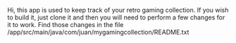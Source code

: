 Hi, this app is used to keep track of your retro gaming collection.
If you wish to build it, just clone it and then you will need to perform a few changes for it to work.
Find those changes in the file /app/src/main/java/com/juan/mygamingcollection/README.txt
